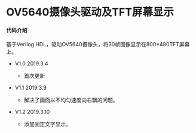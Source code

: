 # OV5640摄像头驱动及TFT屏幕显示
#### 代码介绍
基于Verilog HDL，驱动OV5640摄像头，将30帧图像显示在800*480TFT屏幕上。

* V1.0   2019.3.4
    * 首次更新

* V1.1   2019.3.9
    * 解决了画面以不均匀速度向右飘的问题。

* V1.2   2019.3.10
    * 添加固定文字显示。